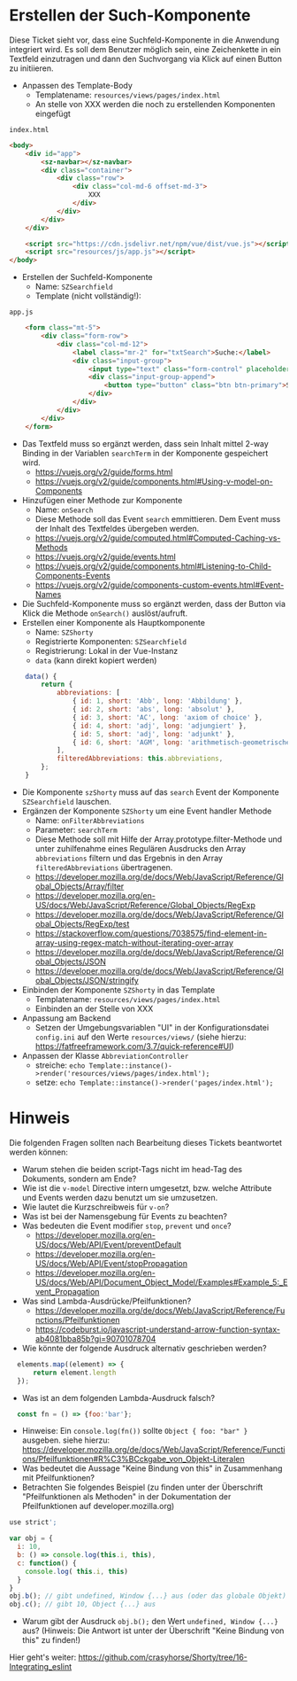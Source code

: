 # Erstellen der Such-Komponente

Diese Ticket sieht vor, dass eine Suchfeld-Komponente in die Anwendung integriert wird. Es soll dem Benutzer möglich sein, eine Zeichenkette in ein Textfeld einzutragen und dann den Suchvorgang via Klick auf einen Button zu initiieren.

* Anpassen des Template-Body
  * Templatename: `resources/views/pages/index.html`
  * An stelle von XXX werden die noch zu erstellenden Komponenten eingefügt

`index.html`
```html
<body>
    <div id="app">
        <sz-navbar></sz-navbar>
        <div class="container">
            <div class="row">
                <div class="col-md-6 offset-md-3">
                    XXX
                </div>
            </div>
        </div>
    </div>

    <script src="https://cdn.jsdelivr.net/npm/vue/dist/vue.js"></script>
    <script src="resources/js/app.js"></script>
</body>
```
* Erstellen der Suchfeld-Komponente
  * Name: `SZSearchfield`
  * Template (nicht vollständig!):

`app.js`
```html
    <form class="mt-5">
        <div class="form-row">
            <div class="col-md-12">
                <label class="mr-2" for="txtSearch">Suche:</label>
                <div class="input-group">
                    <input type="text" class="form-control" placeholder="suchbegriff" />
                    <div class="input-group-append">
                        <button type="button" class="btn btn-primary">Suche</button>
                    </div>
                </div>
            </div>
        </div>
    </form>
```
* Das Textfeld muss so ergänzt werden, dass sein Inhalt mittel 2-way Binding in der Variablen `searchTerm` in der Komponente gespeichert wird.
  * https://vuejs.org/v2/guide/forms.html
  * https://vuejs.org/v2/guide/components.html#Using-v-model-on-Components
* Hinzufügen einer Methode zur Komponente
  * Name: `onSearch`
  * Diese Methode soll das Event `search` emmittieren. Dem Event muss der Inhalt des Textfeldes übergeben werden.
  * https://vuejs.org/v2/guide/computed.html#Computed-Caching-vs-Methods
  * https://vuejs.org/v2/guide/events.html
  * https://vuejs.org/v2/guide/components.html#Listening-to-Child-Components-Events
  * https://vuejs.org/v2/guide/components-custom-events.html#Event-Names
* Die Suchfeld-Komponente muss so ergänzt werden, dass der Button via Klick die Methode `onSearch()` auslöst/aufruft.
* Erstellen einer Komponente als Hauptkomponente
  * Name: `SZShorty`
  * Registrierte Komponenten: `SZSearchfield`
  * Registrierung: Lokal in der Vue-Instanz
  * `data` (kann direkt kopiert werden)

```javascript
    data() {
        return {
            abbreviations: [
                { id: 1, short: 'Abb', long: 'Abbildung' },
                { id: 2, short: 'abs', long: 'absolut' },
                { id: 3, short: 'AC', long: 'axiom of choice' },
                { id: 4, short: 'adj', long: 'adjungiert' },
                { id: 5, short: 'adj', long: 'adjunkt' },
                { id: 6, short: 'AGM', long: 'arithmetisch-geometrisches Mittel' }
            ],
            filteredAbbreviations: this.abbreviations,
        };
    }
```
* Die Komponente `szShorty` muss auf das `search` Event der Komponente `SZSearchfield` lauschen.
* Ergänzen der Komponente `SZShorty` um eine Event handler Methode
  * Name: `onFilterAbbreviations`
  * Parameter: `searchTerm`
  * Diese Methode soll mit Hilfe der Array.prototype.filter-Methode und unter zuhilfenahme eines Regulären Ausdrucks den Array `abbreviations` filtern und das Ergebnis in den Array `filteredAbbreviations` übertragenen.
  * https://developer.mozilla.org/de/docs/Web/JavaScript/Reference/Global_Objects/Array/filter
  *  https://developer.mozilla.org/en-US/docs/Web/JavaScript/Reference/Global_Objects/RegExp
  *  https://developer.mozilla.org/de/docs/Web/JavaScript/Reference/Global_Objects/RegExp/test
  *  https://stackoverflow.com/questions/7038575/find-element-in-array-using-regex-match-without-iterating-over-array
  *  https://developer.mozilla.org/de/docs/Web/JavaScript/Reference/Global_Objects/JSON
  *  https://developer.mozilla.org/de/docs/Web/JavaScript/Reference/Global_Objects/JSON/stringify
* Einbinden der Komponente `SZShorty` in das Template
  * Templatename: `resources/views/pages/index.html`
  * Einbinden an der Stelle von XXX
* Anpassung am Backend
  * Setzen der Umgebungsvariablen "UI" in der Konfigurationsdatei `config.ini` auf den Werte `resources/views/` (siehe hierzu: https://fatfreeframework.com/3.7/quick-reference#UI)
* Anpassen der Klasse `AbbreviationController`
  * streiche: `echo Template::instance()->render('resources/views/pages/index.html');`
  * setze: `echo Template::instance()->render('pages/index.html');`

# Hinweis

Die folgenden Fragen sollten nach Bearbeitung dieses Tickets beantwortet werden können:

* Warum stehen die beiden script-Tags nicht im head-Tag des Dokuments, sondern  am Ende?
* Wie ist die `v-model` Directive intern umgesetzt, bzw. welche Attribute und Events werden dazu benutzt um sie umzusetzen.
* Wie lautet die Kurzschreibweis für `v-on`?
* Was ist bei der Namensgebung für Events zu beachten?
* Was bedeuten die Event modifier `stop`, `prevent` und `once`?
  * https://developer.mozilla.org/en-US/docs/Web/API/Event/preventDefault
  * https://developer.mozilla.org/en-US/docs/Web/API/Event/stopPropagation
  * https://developer.mozilla.org/en-US/docs/Web/API/Document_Object_Model/Examples#Example_5:_Event_Propagation
* Was sind Lambda-Ausdrücke/Pfeilfunktionen?
  * https://developer.mozilla.org/de/docs/Web/JavaScript/Reference/Functions/Pfeilfunktionen
  * https://codeburst.io/javascript-understand-arrow-function-syntax-ab4081bba85b?gi=90701078704
* Wie könnte der folgende Ausdruck alternativ geschrieben werden?

```javascript
  elements.map((element) => {
      return element.length
  });
```
* Was ist an dem folgenden Lambda-Ausdruck falsch?

```javascript
  const fn = () => {foo:'bar'};
```
  * Hinweise: 
    Ein `console.log(fn())` sollte `Object { foo: "bar" }` ausgeben.
    siehe hierzu: https://developer.mozilla.org/de/docs/Web/JavaScript/Reference/Functions/Pfeilfunktionen#R%C3%BCckgabe_von_Objekt-Literalen
* Was bedeutet die Aussage "Keine Bindung von this" in Zusammenhang mit Pfeilfunktionen?
* Betrachten Sie folgendes Beispiel (zu finden unter der Überschrift "Pfeilfunktionen als Methoden" in der Dokumentation der Pfeilfunktionen auf developer.mozilla.org)

```javascript
use strict';

var obj = {
  i: 10,
  b: () => console.log(this.i, this),
  c: function() {
    console.log( this.i, this)
  }
}
obj.b(); // gibt undefined, Window {...} aus (oder das globale Objekt)
obj.c(); // gibt 10, Object {...} aus
```
  * Warum gibt der Ausdruck `obj.b();` den Wert `undefined, Window {...}` aus? (Hinweis: Die Antwort ist unter der Überschrift "Keine Bindung von this" zu finden!)





Hier geht's weiter: https://github.com/crasyhorse/Shorty/tree/16-Integrating_eslint